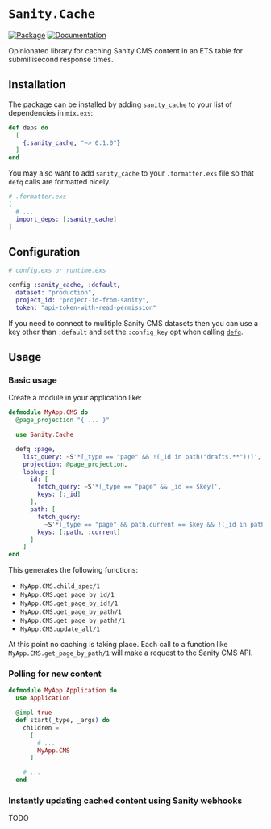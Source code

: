 # `Sanity.Cache`

[![Package](https://img.shields.io/badge/-Package-important)](https://hex.pm/packages/sanity_cache) [![Documentation](https://img.shields.io/badge/-Documentation-blueviolet)](https://hexdocs.pm/sanity_cache)

Opinionated library for caching Sanity CMS content in an ETS table for submillisecond response times.

## Installation

The package can be installed by adding `sanity_cache` to your list of dependencies in `mix.exs`:

```elixir
def deps do
  [
    {:sanity_cache, "~> 0.1.0"}
  ]
end
```

You may also want to add `sanity_cache` to your `.formatter.exs` file so that `defq` calls are formatted nicely.

```elixir
# .formatter.exs
[
  # ...
  import_deps: [:sanity_cache]
]
```

## Configuration

```elixir
# config.exs or runtime.exs

config :sanity_cache, :default,
  dataset: "production",
  project_id: "project-id-from-sanity",
  token: "api-token-with-read-permission"
```

If you need to connect to mulitiple Sanity CMS datasets then you can use a key other than `:default` and set the `:config_key` opt when calling [`defq`](https://hexdocs.pm/sanity_cache/Sanity.Cache.html#defq/2).

## Usage

### Basic usage

Create a module in your application like:

```elixir
defmodule MyApp.CMS do
  @page_projection "{ ... }"

  use Sanity.Cache

  defq :page,
    list_query: ~S'*[_type == "page" && !(_id in path("drafts.**"))]',
    projection: @page_projection,
    lookup: [
      id: [
        fetch_query: ~S'*[_type == "page" && _id == $key]',
        keys: [:_id]
      ],
      path: [
        fetch_query:
          ~S'*[_type == "page" && path.current == $key && !(_id in path("drafts.**"))]',
        keys: [:path, :current]
      ]
    ]
end
```

This generates the following functions:

* `MyApp.CMS.child_spec/1`
* `MyApp.CMS.get_page_by_id/1`
* `MyApp.CMS.get_page_by_id!/1`
* `MyApp.CMS.get_page_by_path/1`
* `MyApp.CMS.get_page_by_path!/1`
* `MyApp.CMS.update_all/1`

At this point no caching is taking place. Each call to a function like `MyApp.CMS.get_page_by_path/1` will make a request to the Sanity CMS API.

### Polling for new content

```elixir
defmodule MyApp.Application do
  use Application

  @impl true
  def start(_type, _args) do
    children =
      [
        # ...
        MyApp.CMS
      ]

    # ...
  end
```

### Instantly updating cached content using Sanity webhooks

TODO
